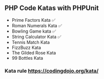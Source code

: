 ## PHP Code Katas with PHPUnit

* Prime Factors Kata ✅
* Roman Numerals Kata ✅
* Bowling Game kata ✅
* String Calculator Kata  ✅
* Tennis Match Kata
* FizzBuzz Kata
* The Gilded Rose Kata
* 99 Bottles Kata


### Kata rule https://codingdojo.org/kata/
